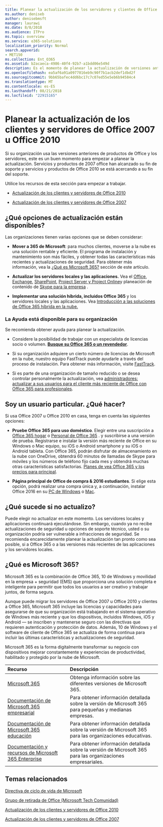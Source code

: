 ```yaml
---
title: Planear la actualización de los servidores y clientes de Office 2007 o 2010
ms.author: deniseb
author: denisebmsft
manager: laurawi
ms.date: 8/8/2018
ms.audience: ITPro
ms.topic: overview
ms.service: o365-solutions
localization_priority: Normal
search.appverid:
- MET150
ms.collection: Ent_O365
ms.assetid: b2acaeca-4986-40f4-92b7-a1bdd06e549d
description: Es el momento de planear la actualización de versiones anteriores de productos de Office y los servidores. Use estos recursos para empezar a trabajar con el plan.
ms.openlocfilehash: ea5af6a91a0977016eb9c90f7b1acb2def1dbd2f
ms.sourcegitcommit: 9bb65bafec4dd6bc17c7c07ed55e5eb6b94584c4
ms.translationtype: MT
ms.contentlocale: es-ES
ms.lasthandoff: 08/21/2018
ms.locfileid: "22915165"
---
```

# <a name="plan-your-upgrade-from-office-2007-or-office-2010-servers-and-clients"></a>Planear la actualización de los clientes y servidores de Office 2007 u Office 2010

Si su organización usa las versiones anteriores de productos de Office y los servidores, este es un buen momento para empezar a planear la actualización. Servicios y productos de 2007 office han alcanzado su fin de soporte y servicios y productos de Office 2010 se está acercando a su fin del soporte. 

Utilice los recursos de esta sección para empezar a trabajar.

- [Actualización de los clientes y servidores de Office 2010](upgrade-from-office-2010-servers-and-products.md)

- [Actualización de los clientes y servidores de Office 2007](upgrade-from-office-2007-servers-and-products.md)

## <a name="what-upgrade-options-are-available"></a>¿Qué opciones de actualización están disponibles?      

Las organizaciones tienen varias opciones que se deben considerar:

- **Mover a 365 de Microsoft**: para muchos clientes, moverse a la nube es una solución rentable y eficiente. El programa de instalación y mantenimiento son más fáciles, y obtener todas las características más recientes y actualizaciones de seguridad. Para obtener más información, vea la [¿Qué es Microsoft 365?](#what-is-microsoft-365) sección de este artículo.
    
- **Actualizar los servidores locales y las aplicaciones.** Vea el [Office](https://docs.microsoft.com/DeployOffice/office-2010-end-support-roadmap), [Exchange](exchange-2010-end-of-support.md), [SharePoint](upgrade-from-sharepoint-2010.md), [Project Server y Project Online](https://docs.microsoft.com/project/planning-project-server-and-project-online-for-technical-decision-makers)y planeación de contenido de [Skype para la empresa](https://docs.microsoft.com/skypeforbusiness/plan-your-deployment/upgrade) . 
    
- **Implementar una solución híbrida, incluidos Office 365** y los servidores locales y las aplicaciones. Vea [Introducción a las soluciones de Office 365 híbrida en la nube.](https://support.office.com/article/59616fab-acdb-40e9-b414-cf0c965c80b7.aspx)
    
### <a name="help-is-available-for-your-organization"></a>La Ayuda está disponible para su organización

Se recomienda obtener ayuda para planear la actualización.

- Considere la posibilidad de trabajar con un especialista de licencias socio o volumen. **[Busque su Office 365 o un revendedor](https://support.office.com/article/b6c18a9b-2aed-4c84-9d75-af709160258c.aspx)**. 

- Si su organización adquiere un cierto número de licencias de Microsoft en la nube, nuestro equipo FastTrack puede ayudarle a través del proceso de instalación. Para obtener más información, visite [FastTrack](https://www.microsoft.com/fasttrack).

- Si es parte de una organización de tamaño reducido o se desea controlar personalmente la actualización, vea [administradores: actualizar a sus usuarios para el cliente más reciente de Office con Office 365 para profesionales](https://support.office.com/article/f6b00895-b5fd-4af6-a656-b7788ea20cbb.aspx). 
  
## <a name="im-a-home-user-what-do-i-do"></a>Soy un usuario particular. ¿Qué hacer?

Si usa Office 2007 u Office 2010 en casa, tenga en cuenta las siguientes opciones:

- **Pruebe Office 365 para uso doméstico**. Elegir entre una suscripción a [Office 365 hogar](https://www.microsoft.com/p/office-365-home/cfq7ttc0k5dm) o [Personal de Office 365](https://www.microsoft.com/p/office-365-personal/cfq7ttc0k5bf) . y suscribirse a una versión de prueba. Registrarse e instalar la versión más reciente de Office en su Windows o Mac equipo, su iOS o Android smartphone y su iOS o Android tableta. Con Office 365, podrán disfrutar de almacenamiento en la nube con OneDrive, obtendrá 60 minutos de llamadas de Skype para móviles y los números de teléfono fijo cada mes y obtendrá muchas otras características satisfactorias. [Planes de vea Office 365 y los precios para principal](https://products.office.com/explore-office-for-home).
    
- **Página principal de Office de compra &amp; 2016 estudiantes**. Si elige esta opción, podrá realizar una compra única y, a continuación, instalar Office 2016 en su [PC de Windows](https://www.microsoft.com/p/office-home-student-2016-for-pc/cfq7ttc0k5fc) o [Mac](https://products.office.com/buy/compare-microsoft-office-products-for-mac). 


## <a name="what-happens-if-i-dont-upgrade"></a>¿Qué sucede si no actualizo?

Puede elegir no actualizar en este momento. Los servidores locales y aplicaciones continuará ejecutándose. Sin embargo, cuando ya no recibe actualizaciones de seguridad u opciones de soporte técnico, usted o su organización podría ser vulnerable a infracciones de seguridad. Se recomienda encarecidamente planear la actualización tan pronto como sea posible, si a Office 365 o a las versiones más recientes de las aplicaciones y los servidores locales.
   
## <a name="what-is-microsoft-365"></a>¿Qué es Microsoft 365?

Microsoft 365 es la combinación de Office 365, 10 de Windows y movilidad en la empresa + seguridad (EMS) que proporciona una solución completa e inteligente para permitir que todos los usuarios a ser creativo y trabajar juntos, de forma segura. 
  
Aunque puede migrar los servidores de Office 2007 u Office 2010 y clientes a Office 365, Microsoft 365 incluye las licencias y capacidades para asegurarse de que su organización está trabajando en el sistema operativo de Windows más reciente y que los dispositivos, incluidos Windows, iOS y Android — se inscriben y mantenerse seguro con las directivas que requieren autenticación y protección de datos. Además, 10 de Windows y el software de cliente de Office 365 se actualiza de forma continua para incluir las últimas características y actualizaciones de seguridad.
  
Microsoft 365 es la forma digitalmente transformar su negocio con dispositivos mejorar constantemente y experiencias de productividad, habilitado y protegido por la nube de Microsoft.
  
|**Recurso**|**Descripción**|
|:-----|:-----|
|[Microsoft 365](https://www.microsoft.com/microsoft-365) <br/> |Obtenga información sobre las diferentes versiones de Microsoft 365.  <br/> |
|[Documentación de Microsoft 365 empresarial](https://docs.microsoft.com/microsoft-365/business/) <br/> |Para obtener información detallada sobre la versión de Microsoft 365 para pequeñas y medianas empresas.  <br/> |
|[Documentación de Microsoft 365 educación](https://docs.microsoft.com/microsoft-365/education/) <br/> |Para obtener información detallada sobre la versión de Microsoft 365 para las organizaciones educativas.  <br/> |
|[Documentación y recursos de Microsoft 365 Enterprise](https://docs.microsoft.com/microsoft-365/enterprise/) <br/> |Para obtener información detallada sobre la versión de Microsoft 365 para las organizaciones empresariales.  <br/> |

   
## <a name="related-topics"></a>Temas relacionados
  
[Directiva de ciclo de vida de Microsoft](https://go.microsoft.com/fwlink/?linkid=865200)

[Grupo de retirada de Office (Microsoft Tech Comunidad)](https://go.microsoft.com/fwlink/?linkid=842065)

[Actualización de los clientes y servidores de Office 2010](upgrade-from-office-2010-servers-and-products.md)

[Actualización de los clientes y servidores de Office 2007](upgrade-from-office-2007-servers-and-products.md)



